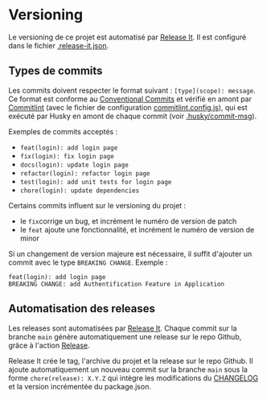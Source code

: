 # Versioning

Le versioning de ce projet est automatisé par [Release It](https://github.com/release-it/release-it). Il est configuré dans le fichier [.release-it.json](../.release-it.json).

## Types de commits

Les commits doivent respecter le format suivant : `[type](scope): message`. Ce format est conforme au [Conventional Commits](https://www.conventionalcommits.org/en/v1.0.0/) et vérifié en amont par [Commitlint](https://commitlint.js.org/#/) (avec le fichier de configuration [commitlint.config.js](../commitlint.config.js)), qui est exécuté par Husky en amont de chaque commit (voir [.husky/commit-msg](../.husky/commit-msg)).

Exemples de commits acceptés :

- `feat(login): add login page`
- `fix(login): fix login page`
- `docs(login): update login page`
- `refactor(login): refactor login page`
- `test(login): add unit tests for login page`
- `chore(login): update dependencies`

Certains commits influent sur le versioning du projet :

- le `fix`corrige un bug, et incrément le numéro de version de patch
- le `feat` ajoute une fonctionnalité, et incrément le numéro de version de minor

Si un changement de version majeure est nécessaire, il suffit d'ajouter un commit avec le type `BREAKING CHANGE`.
Exemple :

```
feat(login): add login page
BREAKING CHANGE: add Authentification Feature in Application
```

## Automatisation des releases

Les releases sont automatisées par [Release It](https://github.com/release-it/release-it). Chaque commit sur la branche `main` génère automatiquement une release sur le repo Github, grâce à l'action [Release](../.github/workflows/release.yml).

Release It crée le tag, l'archive du projet et la release sur le repo Github. Il ajoute automatiquement un nouveau commit sur la branche `main` sous la forme `chore(release): X.Y.Z` qui intègre les modifications du [CHANGELOG](../CHANGELOG.md) et la version incrémentée du package.json.
